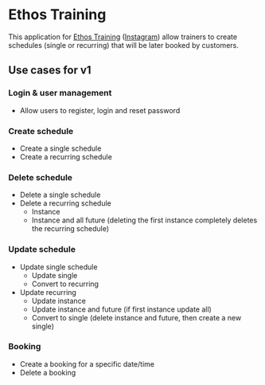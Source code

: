 # Ethos Training

This application for [Ethos Training](https://ethostraining.it) ([Instagram](https://www.instagram.com/ethos.training)) allow trainers to create schedules (single or recurring) that will be later booked by customers. 

## Use cases for v1

### Login & user management

- Allow users to register, login and reset password

### Create schedule

- Create a single schedule
- Create a recurring schedule

### Delete schedule

- Delete a single schedule
- Delete a recurring schedule
    - Instance
    - Instance and all future (deleting the first instance completely deletes the recurring schedule)

### Update schedule

- Update single schedule
    - Update single
    - Convert to recurring
- Update recurring
    - Update instance
    - Update instance and future (if first instance update all)
    - Convert to single (delete instance and future, then create a new single)

### Booking
  - Create a booking for a specific date/time
  - Delete a booking
